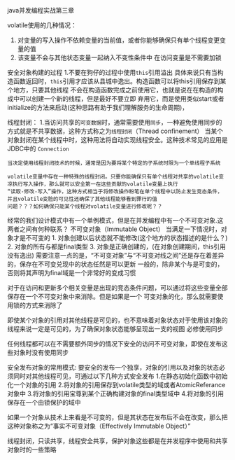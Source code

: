 java并发编程实战第三章

volatile使用的几种情况：
1. 对变量的写入操作不依赖变量的当前值，或者你能够确保只有单个线程变更变量的值
2. 该变量不会与其他状态变量一起纳入不变性条件中
在访问变量是不需要加锁

安全对象构建的过程
1.不要在狗仔的过程中使用`this`引用溢出
    具体来说只有当构造函数返回时，`this`引用才应该从县城中逸出。构造函数可以将this引用保存到某个地方，只要其他线程
    不会在构造函数完成之前使用它，也就是说在在构造的构成中可以创建一个新的线程，但是最好不要立即
    弃用它，而是使用类似start或者initialize的方法来启动(这种思路有助于我们理解服务的生命周期)，
    
    
线程封闭：
    1.当访问共享的`可变数据`时，通常需要使用`同步`，一种避免使用同步的方式就是不共享数据，这种方式称之为`线程封闭`（Thread confinement）
    当某个对象封闭在某个线程中时，这种用法将自动实现线程安全。这种技术常见的应用是JDBC中的 `Connection`  
    
    当决定使用线程封闭技术的时候，通常是因为要将某个特定的子系统时限为一个单线程子系统

    volatile变量中存在一种特殊的线程封闭。只要你能确保只有单个线程对共享的volatile变凉执行写入操作，那么就可以安全第一在这些贡献的volatile变量上执行
    “读取-修改-写入”操作，这种方式相当于将修改操作粉笔在单个线程中以防止发生竞态条件，并且volatile变脸的可见性还确保了其他线程能够看到罪行的值
    问题？？？如何确保只能某个线程对volatile变量进行修改呢？？ 

经常的我们设计模式中有一个单例模式，但是在并发编程中有一个不可变对象.这两者之间有何种联系？
不可变对象（Immutable Object）
当满足一下情况时，对象才是不可变的
    1. 对象创建以后状态就不能修改(这个地方的状态描述的是什么？)
    2. 对象的所有与都是final类型
    3. 对象是正确创建的，(在对象创建期间，this引用没有逸出)
 需要注意一点的是，“不可变对象”与“不可变对线之间”还是存在着差异的，保存在不可变兑现中的状态任然是可以更新
 一般的，除非某个与是可变的，否则将其声明为final域是一个非常好的变成习惯
 
 对于在访问和更新多个相关变量是出现的竞态条件问题，可以通过将这些变量全部保存在一个不可变对象中来消除。但是如果是一个
 可变对象的化，那么就需要使用锁的方式来消除了
 
   即使某个对象的引用对其他线程是可见的，也不意味着对象状态对于使用该对象的线程来说一定是可见的，为了确保对象状态能够呈现出一支的视图
   必修使用同步
   
   任何线程都可以在不需要额外同步的情况下安全的访问不可变对象，即使在发布这些对象时没有使用同步
   
 安全发布对象的常用模式:
    要安全的发布一个独享，对象的引用以及对象的状态必须同时对其他线程可见，可通过以下几种方式安全发布
    1.在静态初始化函数中初始化一个对象的引用
    2.将对象的引用保存到volatile类型的域或者AtomicReferance对象中
    3.将对象的引用宝尊到某个正确构建对象的final类型域中
    4.将对象的引用保存在一个由锁保护的域中
    
 如果一个对象从技术上来看是不可变的，但是其状态在发布后不会在改变，那么把这种对象称之为“事实不可变对象（Effectively Immutable Object）”   

线程封闭，只读共享，线程安全共享，保护对象这些都是在并发程序中使用和共享对象时的一些策略    